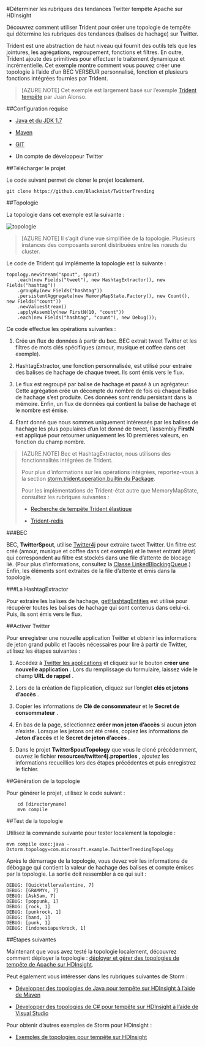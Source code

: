 <properties
   pageTitle="Twitter rubriques tendances avec tempête Apache sur HDInsight | Microsoft Azure"
   description="Découvrez comment utiliser Trident pour créer une topologie de tempête de Apache qui détermine les rubriques des tendances sur Twitter basée sur hashtags."
   services="hdinsight"
   documentationCenter=""
   authors="Blackmist"
   manager="jhubbard"
   editor="cgronlun"
    tags="azure-portal"/>

<tags
   ms.service="hdinsight"
   ms.devlang="java"
   ms.topic="article"
   ms.tgt_pltfrm="na"
   ms.workload="big-data"
   ms.date="09/27/2016"
   ms.author="larryfr"/>

#<a name="determine-twitter-trending-topics-with-apache-storm-on-hdinsight"></a>Déterminer les rubriques des tendances Twitter tempête Apache sur HDInsight

Découvrez comment utiliser Trident pour créer une topologie de tempête qui détermine les rubriques des tendances (balises de hachage) sur Twitter.

Trident est une abstraction de haut niveau qui fournit des outils tels que les jointures, les agrégations, regroupement, fonctions et filtres. En outre, Trident ajoute des primitives pour effectuer le traitement dynamique et incrémentielle. Cet exemple montre comment vous pouvez créer une topologie à l’aide d’un BEC VERSEUR personnalisé, fonction et plusieurs fonctions intégrées fournies par Trident.

> [AZURE.NOTE] Cet exemple est largement basé sur l’exemple [Trident tempête](https://github.com/jalonsoramos/trident-storm) par Juan Alonso.

##<a name="requirements"></a>Configuration requise

* <a href="http://www.oracle.com/technetwork/java/javase/downloads/index.html" target="_blank">Java et du JDK 1.7</a>

* <a href="http://maven.apache.org/what-is-maven.html" target="_blank">Maven</a>

* <a href="http://git-scm.com/" target="_blank">GIT</a>

* Un compte de développeur Twitter

##<a name="download-the-project"></a>Télécharger le projet

Le code suivant permet de cloner le projet localement.

    git clone https://github.com/Blackmist/TwitterTrending

##<a name="topology"></a>Topologie

La topologie dans cet exemple est la suivante :

![topologie](./media/hdinsight-storm-twitter-trending/trident.png)

> [AZURE.NOTE] Il s’agit d’une vue simplifiée de la topologie. Plusieurs instances des composants seront distribuées entre les nœuds du cluster.

Le code de Trident qui implémente la topologie est la suivante :

    topology.newStream("spout", spout)
        .each(new Fields("tweet"), new HashtagExtractor(), new Fields("hashtag"))
        .groupBy(new Fields("hashtag"))
        .persistentAggregate(new MemoryMapState.Factory(), new Count(), new Fields("count"))
        .newValuesStream()
        .applyAssembly(new FirstN(10, "count"))
        .each(new Fields("hashtag", "count"), new Debug());

Ce code effectue les opérations suivantes :

1. Crée un flux de données à partir du bec. BEC extrait tweet Twitter et les filtres de mots clés spécifiques (amour, musique et coffee dans cet exemple).

2. HashtagExtractor, une fonction personnalisée, est utilisé pour extraire des balises de hachage de chaque tweet. Ils sont émis vers le flux.

3. Le flux est regroupé par balise de hachage et passé à un agrégateur. Cette agrégation crée un décompte du nombre de fois où chaque balise de hachage s’est produite. Ces données sont rendu persistant dans la mémoire. Enfin, un flux de données qui contient la balise de hachage et le nombre est émise.

4. Étant donné que nous sommes uniquement intéressés par les balises de hachage les plus populaires d’un lot donné de tweet, l’assembly **FirstN** est appliqué pour retourner uniquement les 10 premières valeurs, en fonction du champ nombre.

> [AZURE.NOTE] Bec et HashtagExtractor, nous utilisons des fonctionnalités intégrées de Trident.
>
> Pour plus d’informations sur les opérations intégrées, reportez-vous à la section <a href="https://storm.apache.org/apidocs/storm/trident/operation/builtin/package-summary.html" target="_blank">storm.trident.operation.builtin du Package</a>.
>
> Pour les implémentations de Trident-état autre que MemoryMapState, consultez les rubriques suivantes :
>
> * <a href="https://github.com/fhussonnois/storm-trident-elasticsearch" target="_blank">Recherche de tempête Trident élastique</a>
>
> * <a href="https://github.com/kstyrc/trident-redis" target="_blank">Trident-redis</a>

###<a name="the-spout"></a>BEC

BEC, **TwitterSpout**, utilise <a href="http://twitter4j.org/en/" target="_blank">Twitter4j</a> pour extraire tweet Twitter. Un filtre est créé (amour, musique et coffee dans cet exemple) et le tweet entrant (état) qui correspondent au filtre est stockés dans une file d’attente de blocage lié. (Pour plus d’informations, consultez la <a href="http://docs.oracle.com/javase/7/docs/api/java/util/concurrent/LinkedBlockingQueue.html" target="_blank">Classe LinkedBlockingQueue</a>.) Enfin, les éléments sont extraites de la file d’attente et émis dans la topologie.

###<a name="the-hashtagextractor"></a>La HashtagExtractor

Pour extraire les balises de hachage, <a href="http://twitter4j.org/javadoc/twitter4j/EntitySupport.html#getHashtagEntities--" target="_blank">getHashtagEntities</a> est utilisé pour récupérer toutes les balises de hachage qui sont contenus dans celui-ci. Puis, ils sont émis vers le flux.

##<a name="enable-twitter"></a>Activer Twitter

Pour enregistrer une nouvelle application Twitter et obtenir les informations de jeton grand public et l’accès nécessaires pour lire à partir de Twitter, utilisez les étapes suivantes :

1. Accédez à <a href="https://apps.twitter.com" target="_blank">Twitter les applications</a> et cliquez sur le bouton **créer une nouvelle application** . Lors du remplissage du formulaire, laissez vide le champ **URL de rappel** .

2. Lors de la création de l’application, cliquez sur l’onglet **clés et jetons d’accès** .

3. Copier les informations de **Clé de consommateur** et le **Secret de consommateur** .

4. En bas de la page, sélectionnez **créer mon jeton d’accès** si aucun jeton n’existe. Lorsque les jetons ont été créés, copiez les informations de **Jeton d’accès** et le **Secret de jeton d’accès** .

5. Dans le projet **TwitterSpoutTopology** que vous le cloné précédemment, ouvrez le fichier **resources/twitter4j.properties** , ajoutez les informations recueillies lors des étapes précédentes et puis enregistrez le fichier.

##<a name="build-the-topology"></a>Génération de la topologie

Pour générer le projet, utilisez le code suivant :

        cd [directoryname]
        mvn compile

##<a name="test-the-topology"></a>Test de la topologie

Utilisez la commande suivante pour tester localement la topologie :

    mvn compile exec:java -Dstorm.topology=com.microsoft.example.TwitterTrendingTopology

Après le démarrage de la topologie, vous devez voir les informations de débogage qui contient la valeur de hachage des balises et compte émises par la topologie. La sortie doit ressembler à ce qui suit :

    DEBUG: [Quicktellervalentine, 7]
    DEBUG: [GRAMMYs, 7]
    DEBUG: [AskSam, 7]
    DEBUG: [poppunk, 1]
    DEBUG: [rock, 1]
    DEBUG: [punkrock, 1]
    DEBUG: [band, 1]
    DEBUG: [punk, 1]
    DEBUG: [indonesiapunkrock, 1]

##<a name="next-steps"></a>Étapes suivantes

Maintenant que vous avez testé la topologie localement, découvrez comment déployer la topologie : [déployer et gérer des topologies de tempête de Apache sur HDInsight](hdinsight-storm-deploy-monitor-topology.md).

Peut également vous intéresser dans les rubriques suivantes de Storm :

* [Développer des topologies de Java pour tempête sur HDInsight à l’aide de Maven](hdinsight-storm-develop-java-topology.md)

* [Développer des topologies de C# pour tempête sur HDInsight à l’aide de Visual Studio](hdinsight-storm-develop-csharp-visual-studio-topology.md)

Pour obtenir d’autres exemples de Storm pour HDinsight :

* [Exemples de topologies pour tempête sur HDInsight](hdinsight-storm-example-topology.md)
